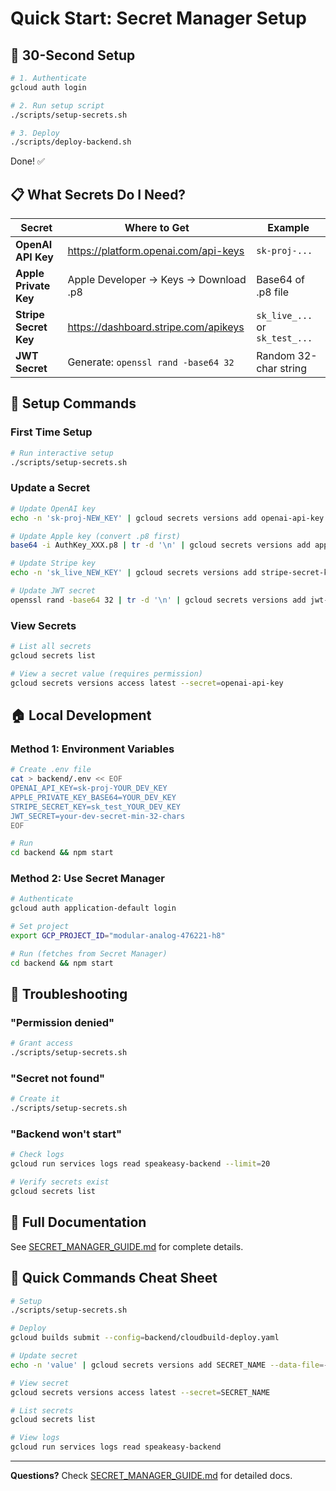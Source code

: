 # Quick Start: Secret Manager Setup

## 🚀 30-Second Setup

```bash
# 1. Authenticate
gcloud auth login

# 2. Run setup script
./scripts/setup-secrets.sh

# 3. Deploy
./scripts/deploy-backend.sh
```

Done! ✅

## 📋 What Secrets Do I Need?

| Secret | Where to Get | Example |
|--------|--------------|---------|
| **OpenAI API Key** | https://platform.openai.com/api-keys | `sk-proj-...` |
| **Apple Private Key** | Apple Developer → Keys → Download .p8 | Base64 of .p8 file |
| **Stripe Secret Key** | https://dashboard.stripe.com/apikeys | `sk_live_...` or `sk_test_...` |
| **JWT Secret** | Generate: `openssl rand -base64 32` | Random 32-char string |

## 🔨 Setup Commands

### First Time Setup
```bash
# Run interactive setup
./scripts/setup-secrets.sh
```

### Update a Secret
```bash
# Update OpenAI key
echo -n 'sk-proj-NEW_KEY' | gcloud secrets versions add openai-api-key --data-file=-

# Update Apple key (convert .p8 first)
base64 -i AuthKey_XXX.p8 | tr -d '\n' | gcloud secrets versions add apple-private-key --data-file=-

# Update Stripe key
echo -n 'sk_live_NEW_KEY' | gcloud secrets versions add stripe-secret-key --data-file=-

# Update JWT secret
openssl rand -base64 32 | tr -d '\n' | gcloud secrets versions add jwt-secret --data-file=-
```

### View Secrets
```bash
# List all secrets
gcloud secrets list

# View a secret value (requires permission)
gcloud secrets versions access latest --secret=openai-api-key
```

## 🏠 Local Development

### Method 1: Environment Variables
```bash
# Create .env file
cat > backend/.env << EOF
OPENAI_API_KEY=sk-proj-YOUR_DEV_KEY
APPLE_PRIVATE_KEY_BASE64=YOUR_DEV_KEY
STRIPE_SECRET_KEY=sk_test_YOUR_DEV_KEY
JWT_SECRET=your-dev-secret-min-32-chars
EOF

# Run
cd backend && npm start
```

### Method 2: Use Secret Manager
```bash
# Authenticate
gcloud auth application-default login

# Set project
export GCP_PROJECT_ID="modular-analog-476221-h8"

# Run (fetches from Secret Manager)
cd backend && npm start
```

## 🐛 Troubleshooting

### "Permission denied"
```bash
# Grant access
./scripts/setup-secrets.sh
```

### "Secret not found"
```bash
# Create it
./scripts/setup-secrets.sh
```

### "Backend won't start"
```bash
# Check logs
gcloud run services logs read speakeasy-backend --limit=20

# Verify secrets exist
gcloud secrets list
```

## 📖 Full Documentation

See [SECRET_MANAGER_GUIDE.md](SECRET_MANAGER_GUIDE.md) for complete details.

## 🔑 Quick Commands Cheat Sheet

```bash
# Setup
./scripts/setup-secrets.sh

# Deploy
gcloud builds submit --config=backend/cloudbuild-deploy.yaml

# Update secret
echo -n 'value' | gcloud secrets versions add SECRET_NAME --data-file=-

# View secret
gcloud secrets versions access latest --secret=SECRET_NAME

# List secrets
gcloud secrets list

# View logs
gcloud run services logs read speakeasy-backend
```

---

**Questions?** Check [SECRET_MANAGER_GUIDE.md](SECRET_MANAGER_GUIDE.md) for detailed docs.
